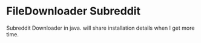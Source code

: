 # FileDownloader Subreddit
Subreddit Downloader in java. 
will share installation details when I get more time.
